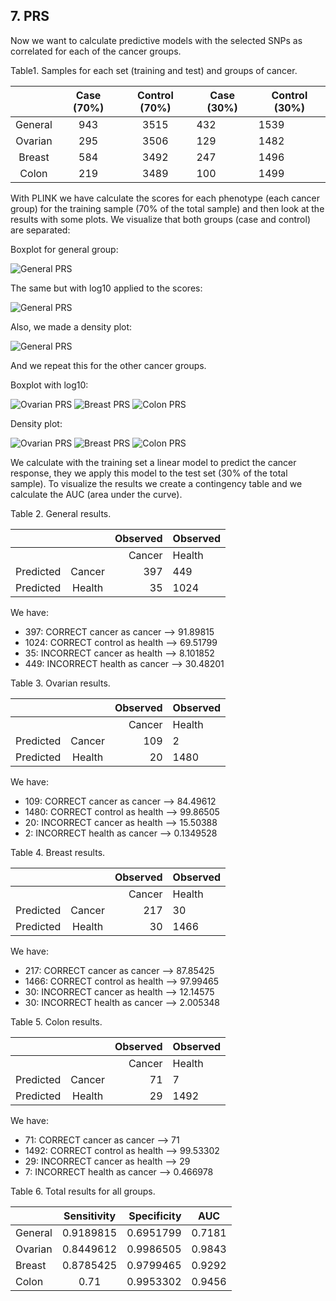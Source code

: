 ## 7. PRS

Now we want to calculate predictive models with the selected SNPs as correlated for each of the cancer groups. 

Table1. Samples for each set (training and test) and groups of cancer.

|         | Case (70%) | Control (70%) | Case (30%) | Control (30%) |
|:-------:|:----------:|:-------------:|------------|---------------|
| General |     943    |      3515     | 432        | 1539          |
| Ovarian |     295    |      3506     | 129        | 1482          |
|  Breast |     584    |      3492     | 247        | 1496          |
|  Colon  |     219    |      3489     | 100        | 1499          |


With PLINK we have calculate the scores for each phenotype (each cancer group) for the training sample (70% of the total sample) and then look at the results with some plots. We visualize that both groups (case and control) are separated:

Boxplot for general group:

![General PRS](graphs/general_boxplot_70.png)

The same but with log10 applied to the scores:

![General PRS](graphs/general_boxplotlog10_70.png)

Also, we made a density plot:

![General PRS](graphs/general_density_70.png)

And we repeat this for the other cancer groups.

Boxplot with log10:

![Ovarian PRS](graphs/ovarian_boxplotlog10_70.png)
![Breast PRS](graphs/breast_boxplotlog10_70.png)
![Colon PRS](graphs/colon_boxplotlog10_70.png)

Density plot:

![Ovarian PRS](graphs/ovarian_density_70.png)
![Breast PRS](graphs/breast_density_70.png)
![Colon PRS](graphs/colon_density_70.png)

We calculate with the training set a linear model to predict the cancer response, they we apply this model to the test set (30% of the total sample). To visualize the results we create a contingency table and we calculate the AUC (area under the curve).

Table 2. General results.

|           |        | Observed | Observed |
|-----------|:------:|---------:|----------|
|           |        |   Cancer | Health   |
| Predicted | Cancer |      397 | 449      |
| Predicted | Health | 35       | 1024     |

We have:
- 397: CORRECT cancer as cancer --> 91.89815
- 1024: CORRECT control as health --> 69.51799
- 35: INCORRECT cancer as health -->  8.101852
- 449: INCORRECT health as cancer  --> 30.48201

Table 3. Ovarian results.

|           |        | Observed  | Observed |
|-----------|:------:|----------:|----------|
|           |        |    Cancer | Health   |
| Predicted | Cancer |       109 |  2       |
| Predicted | Health | 20        | 1480     |

We have:
- 109: CORRECT cancer as cancer --> 84.49612
- 1480: CORRECT control as health --> 99.86505
- 20: INCORRECT cancer as health -->  15.50388
- 2: INCORRECT health as cancer  --> 0.1349528

Table 4. Breast results.

|           |        | Observed  | Observed |
|-----------|:------:|----------:|----------|
|           |        |    Cancer | Health   |
| Predicted | Cancer |       217 | 30       |
| Predicted | Health | 30        | 1466     |

We have:
- 217: CORRECT cancer as cancer --> 87.85425
- 1466: CORRECT control as health --> 97.99465
- 30: INCORRECT cancer as health -->  12.14575
- 30: INCORRECT health as cancer  --> 2.005348

Table 5. Colon results.

|           |        | Observed  | Observed |
|-----------|:------:|----------:|----------|
|           |        |    Cancer | Health   |
| Predicted | Cancer |        71 | 7        |
| Predicted | Health | 29        | 1492     |

We have:
- 71: CORRECT cancer as cancer --> 71
- 1492: CORRECT control as health --> 99.53302
- 29: INCORRECT cancer as health -->  29
- 7: INCORRECT health as cancer  --> 0.466978

Table 6. Total results for all groups.

|         | Sensitivity | Specificity | AUC    |
|---------|:-----------:|------------:|--------|
| General |  0.9189815  |   0.6951799 | 0.7181 |
| Ovarian |  0.8449612  |   0.9986505 | 0.9843 |
| Breast  | 0.8785425   | 0.9799465   | 0.9292 |
| Colon   | 0.71        | 0.9953302   | 0.9456 |
